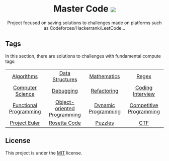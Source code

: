 <div>
  <h1 align="center">Master Code <img align="center" src="./.github/cat.svg"/></h1>
  <p align="center">
    Project focused on saving solutions to challenges made on platforms such as Codeforces/Hackerrank/LeetCode...
  </p>
</div>


## Tags

In this section, there are solutions to challenges with fundamental compute tags:

<table align="center">
  <tbody>
    <tr>
      <td align="center"><a href="./contents/algorithms/home.md">Algorithms</a></td>
      <td align="center"><a href="./contents/data-structures/home.md">Data Structures</a></td>
      <td align="center"><a href="./contents/mathematics/home.md">Mathematics</a></td>
      <td align="center"><a href="./contents/regex/home.md">Regex</a></td>
    </tr>
    <tr>
      <td align="center"><a href="./contents/computer-science/home.md">Computer Science</a></td>
      <td align="center"><a href="./contents/debugging/home.md">Debugging</a></td>
      <td align="center"><a href="./contents/refactoring/home.md">Refactoring</a></td>
      <td align="center"><a href="./contents/coding-interview/home.md">Coding Interview</a></td>
    </tr>
    <tr>
      <td align="center"><a href="./contents/functional-programming/home.md">Functional Programming</a></td>
      <td align="center"><a href="./contents/object-oriented/home.md">Object-oriented Programming</a></td>
      <td align="center"><a href="./contents/dynamic-programming/home.md">Dynamic Programming</a></td>
      <td align="center"><a href="./contents/competitive-programming/home.md">Competitive Programming</a></td>
    </tr>
    <tr>
      <td align="center"><a href="./contents/project-euler/home.md">Project Euler</a></td>
      <td align="center"><a href="./contents/rosetta-code/home.md">Rosetta Code</a></td>
      <td align="center"><a href="./contents/puzzles/home.md">Puzzles</a></td>
      <td align="center"><a href="./contents/capture-the-flag/home.md">CTF</a></td>
    </tr>
  </tbody>
</table>

## License

This project is under the [MIT](./LICENSE) license.
